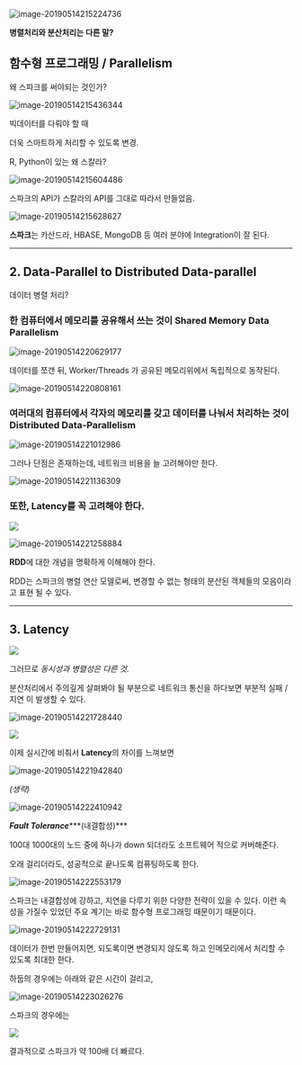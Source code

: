 ![image-20190514215224736](https://ww3.sinaimg.cn/large/006tNc79gy1g3150di3bzj320y0tuk7q.jpg)



**병렬처리와 분산처리는 다른 말?**

## 함수형 프로그래밍 / Parallelism 

왜 스파크를 써야되는 것인가?

![image-20190514215436344](https://ww3.sinaimg.cn/large/006tNc79gy1g3152l5kp8j31ja0u0no9.jpg)

빅데이터를 다뤄야 할 때

더욱 스마트하게 처리할 수 있도록 변경.

R, Python이 있는 왜 스칼라?

![image-20190514215604486](https://ww2.sinaimg.cn/large/006tNc79gy1g31544sdgoj31hl0u0b29.jpg)

스파크의 API가 스칼라의 API를 그대로 따라서 만들었음.

![image-20190514215628627](https://ww3.sinaimg.cn/large/006tNc79gy1g3154mex8fj31rk0u01kx.jpg)

**스파크**는 카산드라, HBASE, MongoDB 등 여러 분야에 Integration이 잘 된다.



---

## 2. Data-Parallel to Distributed Data-parallel



데이터 병렬 처리?

### 한 컴퓨터에서 메모리를 공유해서 쓰는 것이 **Shared Memory Data Parallelism**



![image-20190514220629177](https://ww1.sinaimg.cn/mw1024/006tNc79gy1g315eylvckj31jn0u0e36.jpg)



데이터를 쪼갠 뒤, Worker/Threads 가 공유된 메모리위에서 독립적으로 동작된다. 



![image-20190514220808161](https://ww4.sinaimg.cn/large/006tNc79gy1g315goe4nuj31ij0u01kx.jpg)



### 여러대의 컴퓨터에서 각자의 메모리를 갖고  데이터를 나눠서 처리하는 것이 **Distributed Data-Parallelism**



![image-20190514221012986](https://ww4.sinaimg.cn/large/006tNc79gy1g315iv82znj31eu0u07wh.jpg)



그러나 단점은 존재하는데, 네트워크 비용을 늘 고려해야만 한다. 

![image-20190514221136309](https://ww4.sinaimg.cn/large/006tNc79gy1g315kb7jkhj31eu0u07wh.jpg)

### 또한, Latency를 꼭 고려해야 한다.

![](https://ww4.sinaimg.cn/large/006tNc79gy1g315l6oxjnj31eu0u0hdt.jpg)



![image-20190514221258884](https://ww2.sinaimg.cn/large/006tNc79gy1g315lpezbij31eu0u0k4n.jpg)

**RDD**에 대한 개념을 명확하게 이해해야 한다.

RDD는 스파크의 병렬 연산 모델로써, 변경할 수 없는 형태의 분산된 객체들의 모음이라고 표현 될 수 있다.

---

## 3. Latency

![](https://ww4.sinaimg.cn/large/006tNc79gy1g315pt92sdj31eu0u0wsp.jpg)

그러므로 *동시성과 병렬성은 다른 것.*


분산처리에서 주의깊게 살펴봐야 될 부분으로 네트워크 통신을 하다보면 부분적 실패 / 지연 이 발생할 수 있다.

![image-20190514221728440](https://ww4.sinaimg.cn/large/006tNc79gy1g315qdxkjuj31eu0u0tjs.jpg)



![](https://ww1.sinaimg.cn/large/006tNc79gy1g315rovuupj31eu0u07pb.jpg)



이제 실시간에 비춰서 **Latency**의 차이를 느껴보면

![image-20190514221942840](https://ww2.sinaimg.cn/large/006tNc79gy1g315swgfsij31eu0u0ng8.jpg)	

*(생략)*



![image-20190514222410942](https://ww1.sinaimg.cn/large/006tNc79gy1g315xdgixkj31eu0u04bl.jpg)



***Fault Tolerance******(내결합성)***

100대 1000대의 노드 중에 하나가 down 되더라도 소프트웨어 적으로 커버해준다.

오래 걸리더라도, 성공적으로 끝나도록 컴퓨팅하도록 한다.

![image-20190514222553179](https://ww1.sinaimg.cn/large/006tNc79gy1g315z4le6sj31eu0u07i0.jpg)

스파크는 내결합성에 강하고, 지연을 다루기 위한 다양한 전략이 있을 수 있다. 이런 속성을 가질수 있었던 주요 계기는 바로 함수형 프로그래밍 때문이기 때문이다.

![image-20190514222729131](https://ww2.sinaimg.cn/large/006tNc79gy1g3160t4ztzj31eu0u0nb6.jpg)

데이터가 한번 만들어지면, 되도록이면 변경되지 않도록 하고 인메모리에서 처리할 수 있도록 최대한 한다.

하둡의 경우에는 아래와 같은 시간이 걸리고,

![image-20190514223026276](https://ww1.sinaimg.cn/large/006tNc79gy1g3163w0rqzj31eu0u04di.jpg)

스파크의 경우에는 

![](https://ww1.sinaimg.cn/large/006tNc79gy1g31646a5gyj31eu0u0e14.jpg)

결과적으로 스파크가 약 100배 더 빠르다.

